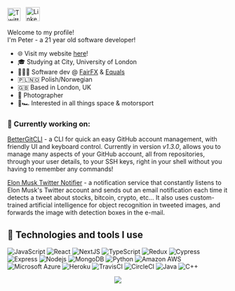 <p align="left">
  <a href="https://twitter.com/PiotrRut99"><img alt="Twitter" title="Twitter" height="30" width="30" src="https://raw.githubusercontent.com/peterthehan/peterthehan/master/assets/twitter.svg"></a> &nbsp; <a href="http://linkedin.com/in/piotr-rutkowski-7082a917a/"><img alt="LinkedIn" title="LinkedIn" width="32" height="32" src="https://cdn.iconscout.com/icon/free/png-256/linkedin-189-721962.png"></a>
</p>

Welcome to my profile!<br/>
I'm Peter - a 21 year old software developer!

- 🌐 Visit my website [here](https://prutkowski.dev)!
- 🎓 Studying at City, University of London
- 👨🏻‍💻 Software dev @ [FairFX](https://fairfx.com) & [Equals](https://equals.co)
- 🇵🇱🇳🇴 Polish/Norwegian
- 🇬🇧 Based in London, UK
- 📸 Photographer
- 🚀🏎 Interested in all things space & motorsport

### 🌱 Currently working on:
[BetterGitCLI](https://github.com/PiotrRut/BetterGitCLI) - a CLI for quick an easy GitHub account management, with friendly UI and keyboard control. Currently in version *v1.3.0*, allows you to manage many aspects of your GitHub account, all from repositories, through your user details, to your SSH keys, right in your shell without you having to remember any commands!

[Elon Musk Twitter Notifier](https://github.com/PiotrRut/elonmusk-twitter-notifier) - a notification service that constantly listens to Elon Musk's Twitter account and sends out an email notification each time it detects a tweet about stocks, bitcoin, crypto, etc... It also uses custom-trained artificial intelligence for object recognition in tweeted images, and forwards the image with detection boxes in the e-mail.

## 🔬 Technologies and tools I use

![JavaScript](https://img.shields.io/badge/-JavaScript-black?style=flat-square&logo=javascript) ![React](https://img.shields.io/badge/-React-black?style=flat-square&logo=react) ![NextJS](https://img.shields.io/badge/-NextJS-black?style=flat-square&logo=next.js) ![TypeScript](https://img.shields.io/badge/-TypeScript-black?style=flat-square&logo=typescript) ![Redux](https://img.shields.io/badge/-Redux-black?style=flat-square&logo=redux) ![Cypress](https://img.shields.io/badge/-Cypress-black?style=flat-square&logo=cypress) ![Express](https://img.shields.io/badge/-Express-black?style=flat-square&logo=express) ![Nodejs](https://img.shields.io/badge/-Nodejs-black?style=flat-square&logo=Node.js) ![MongoDB](https://img.shields.io/badge/-MongoDB-black?style=flat-square&logo=mongodb) ![Python](https://img.shields.io/badge/-Python-black?style=flat-square&logo=Python) ![Amazon AWS](https://img.shields.io/badge/AWS-black?style=flat-square&logo=amazon-aws) ![Microsoft Azure](https://img.shields.io/badge/Microsoft%20Azure-black?style=flat-square&logo=microsoft-azure) ![Heroku](https://img.shields.io/badge/-Heroku-black?style=flat-square&logo=heroku) ![TravisCI](https://img.shields.io/badge/-TravisCI-black?style=flat-square&logo=travis) ![CircleCI](https://img.shields.io/badge/-CircleCI-black?style=flat-square&logo=circleci) ![Java](https://img.shields.io/badge/-Java-black?style=flat-square&logo=Java) ![C++](https://img.shields.io/badge/-C++-black?style=flat-square&logo=c%2B%2B)

<p align="center">
  <img src="https://media.giphy.com/media/gpP18dtmlplle/giphy.gif" />
</p>

